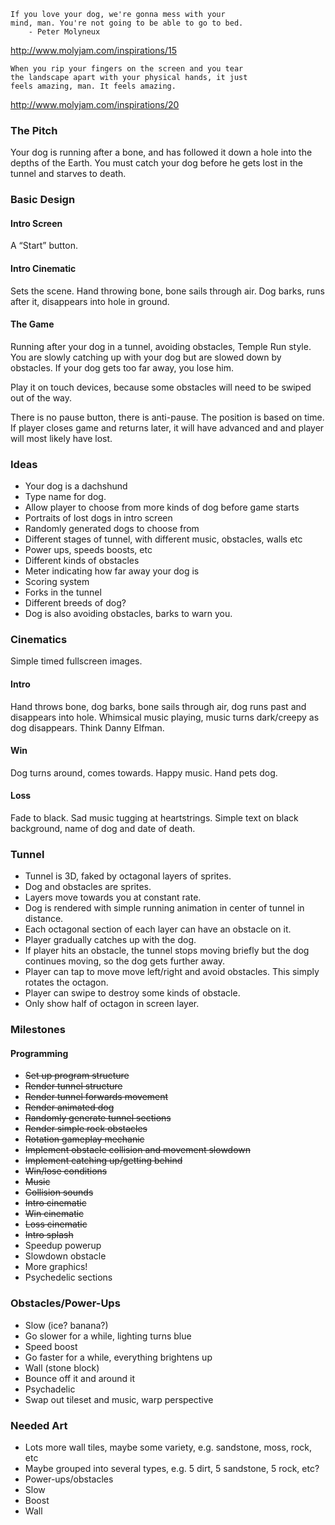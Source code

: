     If you love your dog, we're gonna mess with your
    mind, man. You're not going to be able to go to bed.
        - Peter Molyneux
        
http://www.molyjam.com/inspirations/15


    When you rip your fingers on the screen and you tear
    the landscape apart with your physical hands, it just
    feels amazing, man. It feels amazing.

http://www.molyjam.com/inspirations/20


### The Pitch

Your dog is running after a bone, and has followed it down a hole into the depths of the Earth. You must catch your dog before he gets lost in the tunnel and starves to death.

### Basic Design

#### Intro Screen

A “Start” button.

#### Intro Cinematic

Sets the scene. Hand throwing bone, bone sails through air. Dog barks, runs after it, disappears into hole in ground.

#### The Game

Running after your dog in a tunnel, avoiding obstacles, Temple Run style. You are slowly catching up with your dog but are slowed down by obstacles. If your dog gets too far away, you lose him.

Play it on touch devices, because some obstacles will need to be swiped out of the way.

There is no pause button, there is anti-pause. The position is based on time. If player closes game and returns later, it will have advanced and and player will most likely have lost.

### Ideas

* Your dog is a dachshund
* Type name for dog.
* Allow player to choose from more kinds of dog before game starts
* Portraits of lost dogs in intro screen
* Randomly generated dogs to choose from
* Different stages of tunnel, with different music, obstacles, walls etc
* Power ups, speeds boosts, etc
* Different kinds of obstacles
* Meter indicating how far away your dog is
* Scoring system
* Forks in the tunnel
* Different breeds of dog?
* Dog is also avoiding obstacles, barks to warn you.

### Cinematics

Simple timed fullscreen images.

#### Intro

Hand throws bone, dog barks, bone sails through air, dog runs past and disappears into hole. Whimsical music playing, music turns dark/creepy as dog disappears. Think Danny Elfman.

#### Win

Dog turns around, comes towards. Happy music. Hand pets dog.

#### Loss

Fade to black. Sad music tugging at heartstrings. Simple text on black background, name of dog and date of death.

### Tunnel

* Tunnel is 3D, faked by octagonal layers of sprites.
* Dog and obstacles are sprites.
* Layers move towards you at constant rate.
* Dog is rendered with simple running animation in center of tunnel in distance.
* Each octagonal section of each layer can have an obstacle on it. 
* Player gradually catches up with the dog.
* If player hits an obstacle, the tunnel stops moving briefly but the dog continues moving, so the dog gets further away.
* Player can tap to move move left/right and avoid obstacles. This simply rotates the octagon.
* Player can swipe to destroy some kinds of obstacle.
* Only show half of octagon in screen layer.

### Milestones

#### Programming

* ~~Set up program structure~~
* ~~Render tunnel structure~~
* ~~Render tunnel forwards movement~~
* ~~Render animated dog~~
* ~~Randomly generate tunnel sections~~
* ~~Render simple rock obstacles~~
* ~~Rotation gameplay mechanic~~
* ~~Implement obstacle collision and movement slowdown~~
* ~~Implement catching up/getting behind~~
* ~~Win/lose conditions~~
* ~~Music~~
* ~~Collision sounds~~
* ~~Intro cinematic~~
* ~~Win cinematic~~
* ~~Loss cinematic~~
* ~~Intro splash~~
* Speedup powerup
* Slowdown obstacle
* More graphics!
* Psychedelic sections

### Obstacles/Power-Ups

* Slow (ice? banana?)
* Go slower for a while, lighting turns blue
* Speed boost
* Go faster for a while, everything brightens up
* Wall (stone block)
* Bounce off it and around it
* Psychadelic
* Swap out tileset and music, warp perspective

### Needed Art

* Lots more wall tiles, maybe some variety, e.g. sandstone, moss, rock, etc
* Maybe grouped into several types, e.g. 5 dirt, 5 sandstone, 5 rock, etc?
* Power-ups/obstacles
* Slow
* Boost
* Wall
